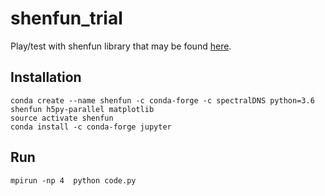 # shenfun_trial

Play/test with shenfun library that may be found [here](https://github.com/spectralDNS/shenfun).



## Installation

```
conda create --name shenfun -c conda-forge -c spectralDNS python=3.6 shenfun h5py-parallel matplotlib
source activate shenfun
conda install -c conda-forge jupyter 
```

## Run

```
mpirun -np 4  python code.py
```

